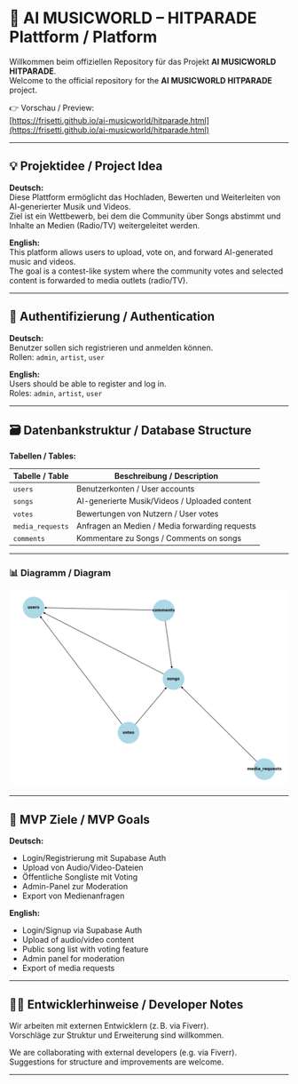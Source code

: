 # 🎵 AI MUSICWORLD – HITPARADE Plattform / Platform

Willkommen beim offiziellen Repository für das Projekt **AI MUSICWORLD HITPARADE**.  
Welcome to the official repository for the **AI MUSICWORLD HITPARADE** project.

👉 Vorschau / Preview:  
[https://frisetti.github.io/ai-musicworld/hitparade.html](https://frisetti.github.io/ai-musicworld/hitparade.html)

---

## 💡 Projektidee / Project Idea

**Deutsch:**  
Diese Plattform ermöglicht das Hochladen, Bewerten und Weiterleiten von AI-generierter Musik und Videos.  
Ziel ist ein Wettbewerb, bei dem die Community über Songs abstimmt und Inhalte an Medien (Radio/TV) weitergeleitet werden.

**English:**  
This platform allows users to upload, vote on, and forward AI-generated music and videos.  
The goal is a contest-like system where the community votes and selected content is forwarded to media outlets (radio/TV).

---

## 🔐 Authentifizierung / Authentication

**Deutsch:**  
Benutzer sollen sich registrieren und anmelden können.  
Rollen: `admin`, `artist`, `user`

**English:**  
Users should be able to register and log in.  
Roles: `admin`, `artist`, `user`

---

## 🗃️ Datenbankstruktur / Database Structure

**Tabellen / Tables:**

| Tabelle / Table      | Beschreibung / Description                          |
|----------------------|-----------------------------------------------------|
| `users`              | Benutzerkonten / User accounts                      |
| `songs`              | AI-generierte Musik/Videos / Uploaded content       |
| `votes`              | Bewertungen von Nutzern / User votes                |
| `media_requests`     | Anfragen an Medien / Media forwarding requests      |
| `comments`           | Kommentare zu Songs / Comments on songs             |

---

### 📊 Diagramm / Diagram

![Datenbankstruktur](https://github.com/frisetti/ai-musicworld/blob/main/diagramm.png?raw=true)

---

## 🚀 MVP Ziele / MVP Goals

**Deutsch:**
- Login/Registrierung mit Supabase Auth
- Upload von Audio/Video-Dateien
- Öffentliche Songliste mit Voting
- Admin-Panel zur Moderation
- Export von Medienanfragen

**English:**
- Login/Signup via Supabase Auth
- Upload of audio/video content
- Public song list with voting feature
- Admin panel for moderation
- Export of media requests

---

## 🧑‍💻 Entwicklerhinweise / Developer Notes

Wir arbeiten mit externen Entwicklern (z. B. via Fiverr).  
Vorschläge zur Struktur und Erweiterung sind willkommen.

We are collaborating with external developers (e.g. via Fiverr).  
Suggestions for structure and improvements are welcome.

---
